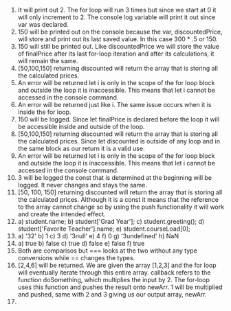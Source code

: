 1. It will print out 2. The for loop will run 3 times but since we start at 0 it will only increment to 2. The console log variable will print it out since var was declared.
2. 150 will be printed out on the console because the var, discountedPrice, will store and print out its last saved value. In this case 300 * .5 or 150.
3. 150 will still be printed out. Like discountedPrice we will store the value of finalPrice after its last for-loop iteration and after its calculations, it will remain the same.
4. [50,100,150] returning discounted will return the array that is storing all the calculated prices.
5. An error will be returned let i is only in the scope of the for loop block and outside the loop it is inaccessible. This means that let i cannot be accessed in the console command.
6. An error will be returned just like i. The same issue occurs when it is inside the for loop.
7. 150 will be logged. Since let finalPrice is declared before the loop it will be accessible inside and outside of the loop.
8. [50,100,150] returning discounted will return the array that is storing all the calculated prices. Since let discounted is outside of any loop and in the same block as our return it is a valid use.
9. An error will be returned let i is only in the scope of the for loop block and outside the loop it is inaccessible. This means that let i cannot be accessed in the console command.
10. 3 will be logged the const that is determined at the beginning will be logged. It never changes and stays the same.
11. [50, 100, 150] returning discounted will return the array that is storing all the calculated prices. Although it is a const it means that the reference to the array cannot change so by using the push functionality it will work and create the intended effect.
12. a) student.name; b) student['Grad Year']; c) student.greeting(); d) student['Favorite Teacher'].name; e) student.courseLoad[0];
13. a) '32' b) 1 c) 3 d) '3null' e) 4 f) 0 g) '3undefined' h) NaN
14. a) true b) false c) true d) false e) false f) true
15. Both are comparisos but === looks at the two without any type conversions while == changes the types.
17. [2,4,6] will be returned. We are given the array [1,2,3] and the for loop will eventually iterate through this entire array. callback refers to the function doSomething, which multiplies the input by 2. The for-loop uses this function and pushes the result onto newArr. 1 will be multiplied and pushed, same with 2 and 3 giving us our output array, newArr.
19. 
